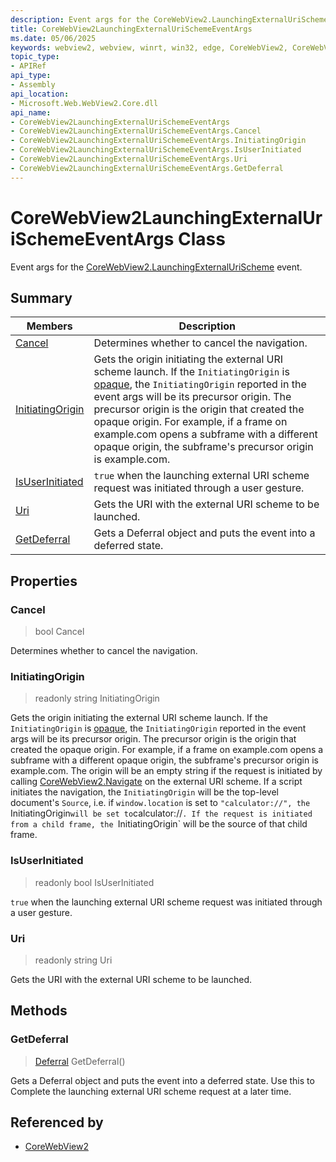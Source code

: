 ```yaml
---
description: Event args for the CoreWebView2.LaunchingExternalUriScheme event.
title: CoreWebView2LaunchingExternalUriSchemeEventArgs
ms.date: 05/06/2025
keywords: webview2, webview, winrt, win32, edge, CoreWebView2, CoreWebView2Controller, browser control, edge html, CoreWebView2LaunchingExternalUriSchemeEventArgs
topic_type:
- APIRef
api_type:
- Assembly
api_location:
- Microsoft.Web.WebView2.Core.dll
api_name:
- CoreWebView2LaunchingExternalUriSchemeEventArgs
- CoreWebView2LaunchingExternalUriSchemeEventArgs.Cancel
- CoreWebView2LaunchingExternalUriSchemeEventArgs.InitiatingOrigin
- CoreWebView2LaunchingExternalUriSchemeEventArgs.IsUserInitiated
- CoreWebView2LaunchingExternalUriSchemeEventArgs.Uri
- CoreWebView2LaunchingExternalUriSchemeEventArgs.GetDeferral
---
```


# CoreWebView2LaunchingExternalUriSchemeEventArgs Class



Event args for the [CoreWebView2.LaunchingExternalUriScheme](corewebview2.md#launchingexternalurischeme) event.

## Summary

Members|Description
--|--
[Cancel](#cancel) | Determines whether to cancel the navigation.
[InitiatingOrigin](#initiatingorigin) | Gets the origin initiating the external URI scheme launch. If the `InitiatingOrigin` is [opaque](https://html.spec.whatwg.org/multipage/origin.html#concept-origin-opaque), the `InitiatingOrigin` reported in the event args will be its precursor origin. The precursor origin is the origin that created the opaque origin. For example, if a frame on example.com opens a subframe with a different opaque origin, the subframe's precursor origin is example.com.
[IsUserInitiated](#isuserinitiated) | `true` when the launching external URI scheme request was initiated through a user gesture.
[Uri](#uri) | Gets the URI with the external URI scheme to be launched.
[GetDeferral](#getdeferral) | Gets a Deferral object and puts the event into a deferred state.

## Properties

### Cancel

>  bool Cancel

Determines whether to cancel the navigation.

### InitiatingOrigin

> readonly  string InitiatingOrigin

Gets the origin initiating the external URI scheme launch. If the `InitiatingOrigin` is [opaque](https://html.spec.whatwg.org/multipage/origin.html#concept-origin-opaque), the `InitiatingOrigin` reported in the event args will be its precursor origin. The precursor origin is the origin that created the opaque origin. For example, if a frame on example.com opens a subframe with a different opaque origin, the subframe's precursor origin is example.com.
The origin will be an empty string if the request is initiated by calling [CoreWebView2.Navigate](corewebview2.md#navigate) on the external URI scheme. If a script initiates the navigation, the `InitiatingOrigin` will be the top-level document's `Source`, i.e. if `window.location` is set to `"calculator://", the `InitiatingOrigin` will be set to `calculator://`. If the request is initiated from a child frame, the `InitiatingOrigin` will be the source of that child frame.

### IsUserInitiated

> readonly  bool IsUserInitiated

`true` when the launching external URI scheme request was initiated through a user gesture.

### Uri

> readonly  string Uri

Gets the URI with the external URI scheme to be launched.



## Methods

### GetDeferral

> [Deferral](/uwp/api/Windows.Foundation.Deferral) GetDeferral()

Gets a Deferral object and puts the event into a deferred state.
Use this to Complete the launching external URI scheme request at a later time.






## Referenced by

- [CoreWebView2](corewebview2.md)
